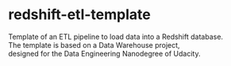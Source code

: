 # redshift-etl-template

Template of an ETL pipeline to load data into a Redshift database.  
The template is based on a Data Warehouse project,  
designed for the Data Engineering Nanodegree of Udacity.